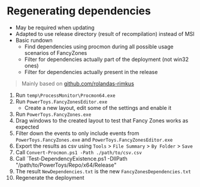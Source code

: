 # Regenerating dependencies
- May be required when updating
- Adapted to use release directory (result of recompilation) instead of MSI
- Basic rundown
	- Find dependencies using procmon during all possible usage scenarios of FancyZones
	- Filter for dependencies actually part of the deployment (not win32 ones)
	- Filter for dependencies actually present in the release

> Mainly based on [github.com/rolandas-rimkus](https://github.com/rolandas-rimkus/FancyZones/blob/main/README.md)

1. Run `temp\ProcessMonitor\Procmon64.exe`
2. Run `PowerToys.FancyZonesEditor.exe`
	- Create a new layout, edit some of the settings and enable it
3. Run `PowerToys.FancyZones.exe`
4. Drag windows to the created layout to test that Fancy Zones works as expected
5. Filter down the events to only include events from `PowerToys.FancyZones.exe` and `PowerToys.FancyZonesEditor.exe`
6. Export the results as csv using `Tools` > `File Summary` > `By Folder` > `Save`
7. Call `Convert-Procmon.ps1 -Path ./path/to/csv.csv`
8. Call `Test-DependencyExistence.ps1 -DllPath "/path/to/PowerToys/Repo/x64/Release"
9. The result `NewDependencies.txt` is the new `FancyZonesDependencies.txt`
10. Regenerate the deployment